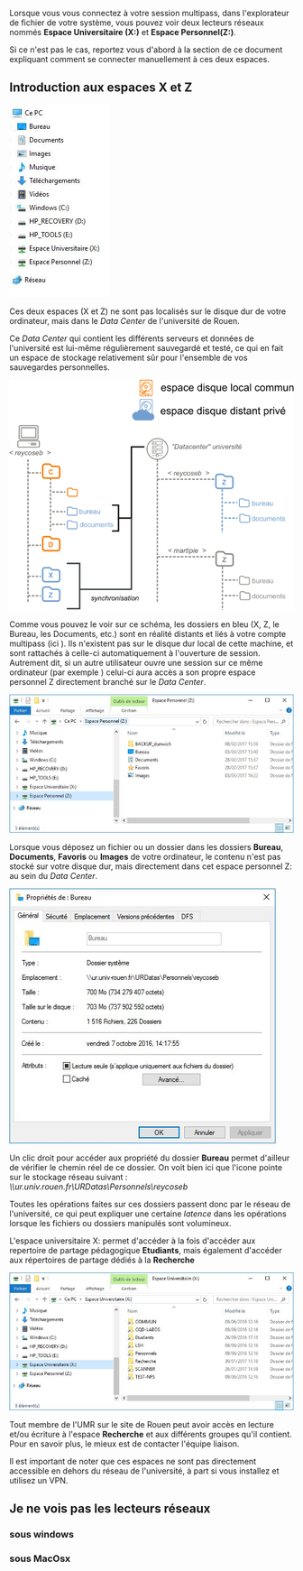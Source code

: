 
Lorsque vous vous connectez à votre session multipass, dans l'explorateur de fichier de votre système, vous pouvez voir deux lecteurs réseaux nommés **Espace Universitaire (X:)** et **Espace Personnel(Z:)**. 

Si ce n'est pas le cas, reportez vous d'abord à la section de ce document expliquant comment se connecter manuellement à ces deux espaces.

## Introduction aux espaces X et Z 

![arborescence.JPG](images/arborescence.JPG)

Ces deux espaces (X et Z) ne sont pas localisés sur le disque dur de votre ordinateur, mais dans le _Data Center_ de l'université de Rouen.

Ce _Data Center_ qui contient les différents serveurs et données de l'université est lui-même régulièrement sauvegardé et testé, ce qui en fait un espace de stockage relativement sûr pour l'ensemble de vos sauvegardes personnelles.

![SchemaReseau](images/SchemaReseau.png)

Comme vous pouvez le voir sur ce schéma, les dossiers en bleu (X, Z, le Bureau, les Documents, etc.) sont en réalité distants et liés à votre compte multipass (ici _<reycoseb>_). Ils n'existent pas sur le disque dur local de cette machine, et sont rattachés à celle-ci automatiquement à l'ouverture de session. Autrement dit, si un autre utilisateur ouvre une session sur ce même ordinateur (par exemple _<martipie>_) celui-ci aura accès a son propre espace personnel Z directement branché sur le _Data Center_.  

![espacePerso.JPG](images/espacePerso.JPG)

Lorsque vous déposez un fichier ou un dossier dans les dossiers **Bureau**, **Documents**, **Favoris** ou **Images** de votre ordinateur, le contenu n'est pas stocké sur votre disque dur, mais directement dans cet espace personnel Z: au sein du _Data Center_. 

![DistanceLocal.JPG](images/DistanceLocal.JPG)

Un clic droit pour accéder aux propriété du dossier **Bureau** permet d'ailleur de vérifier le chemin réel de ce dossier. On voit bien ici que l'icone pointe sur le stockage réseau suivant : _\\\ur.univ.rouen.fr\URDatas\Personnels\reycoseb_
 
Toutes les opérations faites sur ces dossiers passent donc par le réseau de l'université, ce qui peut expliquer une certaine *latence* dans les opérations lorsque les fichiers ou dossiers manipulés sont volumineux.

L'espace universitaire X: permet d'accéder à la fois d'accéder aux repertoire de partage pédagogique **Etudiants**, mais également d'accéder aux répertoires de partage dédiés à la **Recherche** 

![espaceUniv.JPG](images/espaceUniv.JPG)

Tout membre de l'UMR sur le site de Rouen peut avoir accès en lecture et/ou écriture à l'espace **Recherche** et aux différents groupes qu'il contient. Pour en savoir plus, le mieux est de contacter l'équipe liaison.

Il est important de noter que ces espaces ne sont pas directement  accessible en dehors du réseau de l'université, à part si vous installez et utilisez un VPN.

## Je ne vois pas les lecteurs réseaux

### sous windows
 
### sous MacOsx 

